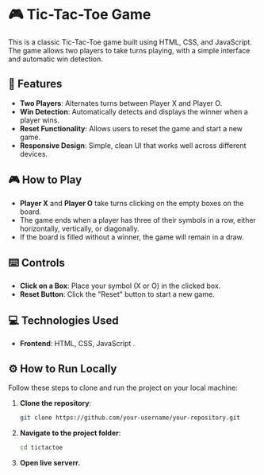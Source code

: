 # 🎮 Tic-Tac-Toe Game

This is a classic Tic-Tac-Toe game built using HTML, CSS, and JavaScript. The game allows two players to take turns playing, with a simple interface and automatic win detection.

## 🌟 Features

- **Two Players**: Alternates turns between Player X and Player O.
- **Win Detection**: Automatically detects and displays the winner when a player wins.
- **Reset Functionality**: Allows users to reset the game and start a new game.
- **Responsive Design**: Simple, clean UI that works well across different devices.

## 🎮 How to Play

- **Player X** and **Player O** take turns clicking on the empty boxes on the board.
- The game ends when a player has three of their symbols in a row, either horizontally, vertically, or diagonally.
- If the board is filled without a winner, the game will remain in a draw.

## ⌨️ Controls

- **Click on a Box**: Place your symbol (X or O) in the clicked box.
- **Reset Button**: Click the "Reset" button to start a new game.

## 💻 Technologies Used

- **Frontend**: HTML, CSS, JavaScript
.

## ⚙️ How to Run Locally

Follow these steps to clone and run the project on your local machine:

1. **Clone the repository**:
   ```bash
   git clone https://github.com/your-username/your-repository.git
2. **Navigate to the project folder**:
   ```bash
   cd tictactoe
3. **Open live serverr.**

